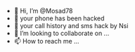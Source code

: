 - 👋 Hi, I’m @Mosad78
- 👀 your phone has been hacked
- 🌱 your call history and sms hack by Nsi
- 💞️ I’m looking to collaborate on ...
- 📫 How to reach me ...

<!---
Mosad78/Mosad78 is a ✨ special ✨ repository because its `README.md` (this file) appears on your GitHub profile.
You can click the Preview link to take a look at your changes.
--->
